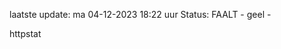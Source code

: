 laatste update: 
ma 04-12-2023 18:22   uur 
Status: FAALT - geel - 
<div class="service Y">httpstat</div>